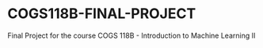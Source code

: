 # COGS118B-FINAL-PROJECT
Final Project for the course COGS 118B - Introduction to Machine Learning II
